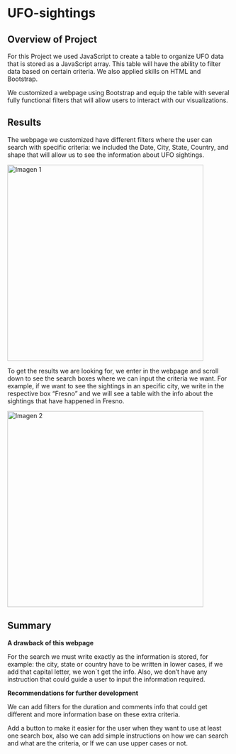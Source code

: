 # UFO-sightings

## Overview of Project

For this Project we used JavaScript to create a table to organize UFO data that is stored as a JavaScript array. This table will have the ability to filter data based on certain criteria. We also applied skills on HTML and Bootstrap.

We customized a webpage using Bootstrap and equip the table with several fully functional filters that will allow users to interact with our visualizations. 

## Results

The webpage we customized have different filters where the user can search with specific criteria: we included the Date, City, State, Country, and shape that will allow us to see the information about UFO sightings.

<img width="442" alt="Imagen 1" src="https://user-images.githubusercontent.com/113747210/210414188-206a4067-393b-4279-b35e-54668f8118ff.png">

To get the results we are looking for, we enter in the webpage and scroll down to see the search boxes where we can input the criteria we want. For example, if we want to see the sightings in an specific city, we write in the respective box “Fresno” and we will see a table with the info about the sightings that have happened in Fresno.

<img width="442" alt="Imagen 2" src="https://user-images.githubusercontent.com/113747210/210414246-5f2c0726-68c5-47e9-b7fd-4f053b6d8cb9.png">

## Summary

**A drawback of this webpage**

For the search we must write exactly as the information is stored, for example: the city, state or country have to be written in lower cases, if we add that capital letter, we won´t get the info. Also, we don’t have any instruction that could guide a user to input the information required.

**Recommendations for further development**

We can add filters for the duration and comments info that could get different and more information base on these extra criteria.

Add a button to make it easier for the user when they want to use at least one search box, also we can add simple instructions on how we can search and what are the criteria, or If we can use upper cases or not.


